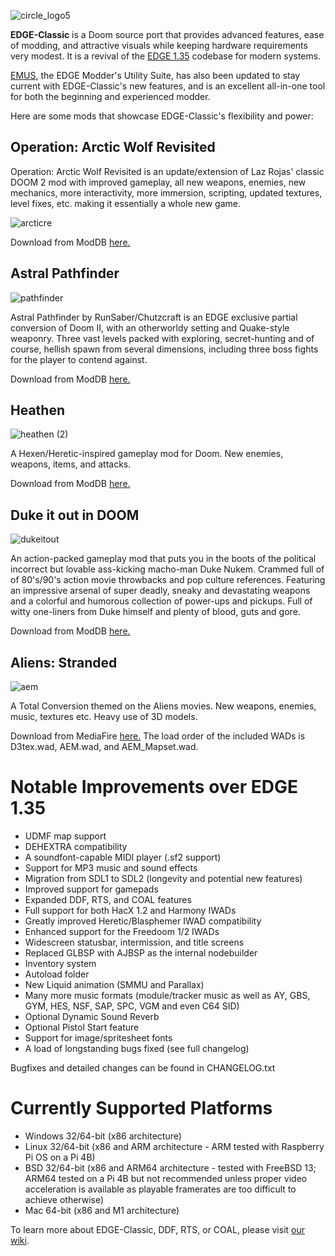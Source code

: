 ![circle_logo5](https://user-images.githubusercontent.com/58537100/146055272-0deb8163-5828-4f2f-b6e3-34b48f53ea10.png)


**EDGE-Classic** is a Doom source port that provides advanced features, ease of modding, and attractive visuals while keeping hardware requirements very modest. It is a revival of the [EDGE 1.35](http://edge.sourceforge.net/) codebase for modern systems.

[EMUS](http://firstgen.no-ip.info/emus/about.htm), the EDGE Modder's Utility Suite, has also been updated to stay current with EDGE-Classic's new features, and is an excellent all-in-one tool for both the beginning and experienced modder.

Here are some mods that showcase EDGE-Classic's flexibility and power:

## Operation: Arctic Wolf Revisited

Operation: Arctic Wolf Revisited is an update/extension of Laz Rojas' classic DOOM 2 mod with improved gameplay, all new weapons, enemies, new mechanics, more interactivity, more immersion, scripting, updated textures, level fixes, etc. making it essentially a whole new game.

![arcticre](https://user-images.githubusercontent.com/58537100/187059072-dd93b206-d3cd-4c2f-bf3e-3200684d33f6.png)

Download from ModDB [here.](https://www.moddb.com/mods/edge-classic-add-ons/downloads/arctic-wolf-revisited)

## Astral Pathfinder

![pathfinder](https://user-images.githubusercontent.com/58537100/187058724-a7601685-b22b-4128-ae4e-eaefc23bcd84.png)

Astral Pathfinder by RunSaber/Chutzcraft is an EDGE exclusive partial conversion of Doom II, with an otherworldy setting and Quake-style weaponry. Three vast levels packed with exploring, secret-hunting and of course, hellish spawn from several dimensions, including three boss fights for the player to contend against.

Download from ModDB [here.](https://www.moddb.com/mods/edge-classic-add-ons/downloads/astral-pathfinder1)

## Heathen

![heathen (2)](https://user-images.githubusercontent.com/58537100/187059362-d27be9f8-ebb5-466a-9239-942516e2120e.png)

A Hexen/Heretic-inspired gameplay mod for Doom. New enemies, weapons, items, and attacks.

Download from ModDB [here.](https://www.moddb.com/mods/edge-classic-add-ons/addons/heathen-v1)

## Duke it out in DOOM

![dukeitout](https://user-images.githubusercontent.com/58537100/187059563-2f6df105-4d54-4295-a664-df16e523227b.png)

An action-packed gameplay mod that puts you in the boots of the political incorrect but lovable ass-kicking macho-man Duke Nukem. Crammed full of of 80's/90's action movie throwbacks and pop culture references. Featuring an impressive arsenal of super deadly, sneaky and devastating weapons and a colorful and humorous collection of power-ups and pickups. Full of witty one-liners from Duke himself and plenty of blood, guts and gore.

Download from ModDB [here.](https://www.moddb.com/mods/duke-it-out-in-doom)

## Aliens: Stranded

![aem](https://user-images.githubusercontent.com/58537100/187060010-143ac59d-dcea-4e7b-a02a-f34a85b01000.png)

A Total Conversion themed on the Aliens movies. New weapons, enemies, music, textures etc. Heavy use of 3D models.

Download from MediaFire [here.](https://www.mediafire.com/file/uk82uwkkqlj2nmw/AEM.zip/file) The load order of the included WADs is D3tex.wad, AEM.wad, and AEM_Mapset.wad.

# Notable Improvements over EDGE 1.35

- UDMF map support
- DEHEXTRA compatibility
- A soundfont-capable MIDI player (.sf2 support)
- Support for MP3 music and sound effects
- Migration from SDL1 to SDL2 (longevity and potential new features)
- Improved support for gamepads
- Expanded DDF, RTS, and COAL features
- Full support for both HacX 1.2 and Harmony IWADs
- Greatly improved Heretic/Blasphemer IWAD compatibility
- Enhanced support for the Freedoom 1/2 IWADs
- Widescreen statusbar, intermission, and title screens
- Replaced GLBSP with AJBSP as the internal nodebuilder
- Inventory system
- Autoload folder
- New Liquid animation (SMMU and Parallax)
- Many more music formats (module/tracker music as well as AY, GBS, GYM, HES, NSF, SAP, SPC, VGM and even C64 SID)
- Optional Dynamic Sound Reverb
- Optional Pistol Start feature
- Support for image/spritesheet fonts
- A load of longstanding bugs fixed (see full changelog)

Bugfixes and detailed changes can be found in CHANGELOG.txt

# Currently Supported Platforms

- Windows 32/64-bit (x86 architecture)
- Linux 32/64-bit (x86 and ARM architecture - ARM tested with Raspberry Pi OS on a Pi 4B)
- BSD 32/64-bit (x86 and ARM64 architecture - tested with FreeBSD 13; ARM64 tested on a Pi 4B but not recommended unless proper video acceleration is available
                 as playable framerates are too difficult to achieve otherwise)
- Mac 64-bit (x86 and M1 architecture)

To learn more about EDGE-Classic, DDF, RTS, or COAL, please visit [our wiki](https://github.com/dashodanger/EDGE-classic/wiki).
